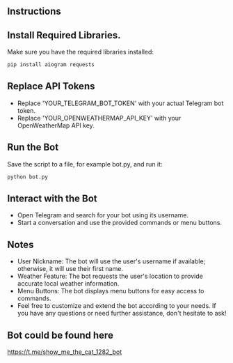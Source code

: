 ## Instructions

## Install Required Libraries.
Make sure you have the required libraries installed:

```bash
pip install aiogram requests
```

## Replace API Tokens

* Replace 'YOUR_TELEGRAM_BOT_TOKEN' with your actual Telegram bot token.
* Replace 'YOUR_OPENWEATHERMAP_API_KEY' with your OpenWeatherMap API key.

## Run the Bot

Save the script to a file, for example bot.py, and run it:

```bash
python bot.py
```

## Interact with the Bot
* Open Telegram and search for your bot using its username.
* Start a conversation and use the provided commands or menu buttons.

## Notes
* User Nickname: The bot will use the user's username if available; otherwise, it will use their first name.
* Weather Feature: The bot requests the user's location to provide accurate local weather information.
* Menu Buttons: The bot displays menu buttons for easy access to commands.
* Feel free to customize and extend the bot according to your needs. If you have any questions or need further assistance, don't hesitate to ask!

## Bot could be found here
https://t.me/show_me_the_cat_1282_bot